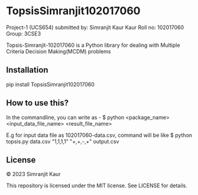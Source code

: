 #  TopsisSimranjit102017060
Project-1 (UCS654) submitted by: Simranjit Kaur Kaur Roll no: 102017060 Group: 3CSE3

Topsis-Simranjit-102017060 is a Python library for dealing with Multiple Criteria Decision Making(MCDM) problems

## Installation

pip install TopsisSimranjit102017060

## How to use this?

In the commandline, you can write as - $ python <package_name> <input_data_file_name> <weights> <impacts> <result_file_name>

E.g for input data file as 102017060-data.csv, command will be like $ python topsis.py data.csv "1,1,1,1" "+,+,-,+" output.csv

## License
© 2023 Simranjit Kaur

This repository is licensed under the MIT license. See LICENSE for details.